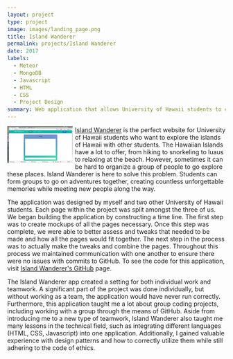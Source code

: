```yaml
---
layout: project
type: project
image: images/landing_page.png
title: Island Wanderer
permalink: projects/Island Wanderer
date: 2017
labels:
  - Meteor
  - MongoDB
  - Javascript
  - HTML
  - CSS
  - Project Design
summary: Web application that allows University of Hawaii students to connect with other students through outdoor adventures.
---
```

<img src="/images/message_page.png" style="float: left; width: 30%; margin-right: 1%; margin-bottom: 0.5em;" >


<a href="https://islandwanderer.github.io/">Island Wanderer</a> is the perfect website for University of Hawaii students who want to explore the islands of Hawaii with other students. The Hawaiian Islands have a lot to offer, from hiking to snorkeling to luaus to relaxing at the beach. However, sometimes it can be hard to organize a group of people to go explore these places. Island Wanderer is here to solve this problem. Students can form groups to go on adventures together, creating countless unforgettable memories while meeting new people along the way.

The application was designed by myself and two other University of Hawaii students. Each page within the project was split amongst the three of us. We began building the application by constructing a time line. The first step was to create mockups of all the pages necessary. Once this step was complete, we were able to better assess and tweaks that needed to be made and how all the pages would fit together. The next step in the process was to actually make the tweaks and combine the pages. Throughout this process we maintained communication with one another to ensure there were no issues with commits to GitHub. To see the code for this application, visit <a href="https://github.com/islandwanderer">Island Wanderer's GitHub</a> page.

The Island Wanderer app created a setting for both individual work and teamwork. A significant part of the project was done individually, but without working as a team, the application would have never run correctly. Furthermore, this application taught me a lot about group coding projects, including working with a group through the means of GitHub. Aside from introducing me to a new type of teamwork, Island Wanderer also taught me many lessons in the technical field, such as integrating different languages (HTML, CSS, Javascript) into one application. Additionally, I gained valuable experience with design patterns and how to correctly utilize them while still adhering to the code of ethics.
